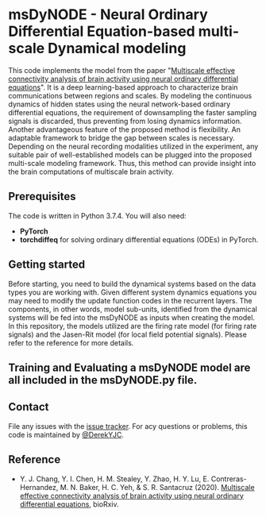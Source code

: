 msDyNODE - Neural Ordinary Differential Equation-based multi-scale Dynamical modeling
====================================================

This code implements the model from the paper "[Multiscale effective connectivity analysis of brain activity using neural ordinary differential equations](https://www.biorxiv.org/content/10.1101/2023.09.21.558923v1)". It is a deep learning-based
approach to characterize brain communications between regions and scales. By modeling the continuous dynamics of hidden states using the neural network-based ordinary differential equations, the requirement of downsampling the faster sampling signals is discarded, thus preventing from losing dynamics information. Another advantageous feature of the proposed method is flexibility. An adaptable framework to bridge the gap between scales is necessary. Depending on the neural recording modalities utilized in the experiment, any suitable pair of well-established models can be plugged into the proposed multi-scale modeling framework. Thus, this method can provide insight into the brain computations of multiscale brain activity.


Prerequisites
----------------------------------------------------

The code is written in Python 3.7.4. You will also need:
- **PyTorch**
- **torchdiffeq** for solving ordinary differential equations (ODEs) in PyTorch.

Getting started
----------------------------------------------------

Before starting, you need to build the dynamical systems based on the data types you are working with. Given different system dynamics equations you may need to modify the update function codes in the recurrent layers. The components, in other words, model sub-units, identified from the dynamical systems will be fed into the msDyNODE as inputs when creating the model. In this repository, the models utilized are the firing rate model (for firing rate signals) and the Jasen-Rit model (for local field potential signals). Please refer to the reference for more details. 

Training and Evaluating a msDyNODE model are all included in the msDyNODE.py file.
----------------------------------------------------

Contact
----------------------------------------------------

File any issues with the [issue tracker](https://github.com/DerekYJC/NBGNet/issues). For acy questions or problems, this code is maintained by [@DerekYJC](https://github.com/DerekYJC).

## Reference

- Y. J. Chang, Y. I. Chen, H. M. Stealey, Y. Zhao, H. Y. Lu, E. Contreras-Hernandez, M. N. Baker, H. C. Yeh, & S. R. Santacruz (2020). [Multiscale effective connectivity analysis of brain activity using neural ordinary differential equations](https://www.biorxiv.org/content/10.1101/2023.09.21.558923v1), bioRxiv.
